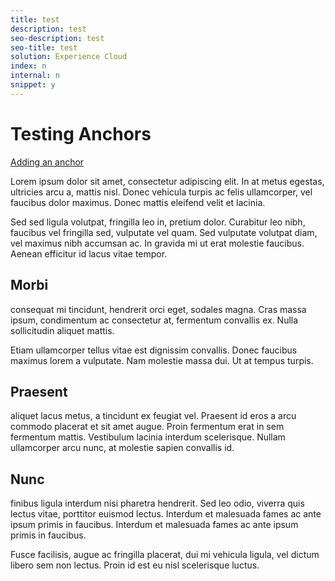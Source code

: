 ```yaml
---
title: test
description: test
seo-description: test
seo-title: test
solution: Experience Cloud
index: n
internal: n
snippet: y
---
```


# Testing Anchors

[Adding an anchor](placeholder.md#nunc)

Lorem ipsum dolor sit amet, consectetur adipiscing elit. In at metus egestas, ultricies arcu a, mattis nisl. Donec vehicula turpis ac felis ullamcorper, vel faucibus dolor maximus. Donec mattis eleifend velit et lacinia. 

Sed sed ligula volutpat, fringilla leo in, pretium dolor. Curabitur leo nibh, faucibus vel fringilla sed, vulputate vel quam. Sed vulputate volutpat diam, vel maximus nibh accumsan ac. In gravida mi ut erat molestie faucibus. Aenean efficitur id lacus vitae tempor. 

## Morbi 

consequat mi tincidunt, hendrerit orci eget, sodales magna. Cras massa ipsum, condimentum ac consectetur at, fermentum convallis ex. Nulla sollicitudin aliquet mattis. 

Etiam ullamcorper tellus vitae est dignissim convallis. Donec faucibus maximus lorem a vulputate. Nam molestie massa dui. Ut at tempus turpis.

## Praesent 

aliquet lacus metus, a tincidunt ex feugiat vel. Praesent id eros a arcu commodo placerat et sit amet augue. Proin fermentum erat in sem fermentum mattis. Vestibulum lacinia interdum scelerisque. Nullam ullamcorper arcu nunc, at molestie sapien convallis id. 

## Nunc 

finibus ligula interdum nisi pharetra hendrerit. Sed leo odio, viverra quis lectus vitae, porttitor euismod lectus. Interdum et malesuada fames ac ante ipsum primis in faucibus. Interdum et malesuada fames ac ante ipsum primis in faucibus. 

Fusce facilisis, augue ac fringilla placerat, dui mi vehicula ligula, vel dictum libero sem non lectus. Proin id est eu nisl scelerisque luctus.

